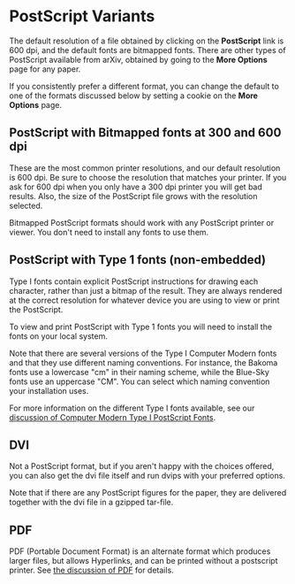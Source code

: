 PostScript Variants
===================

The default resolution of a file obtained by clicking on the
**PostScript** link is 600 dpi, and the default fonts are bitmapped
fonts. There are other types of PostScript available from arXiv,
obtained by going to the **More Options** page for any paper.

If you consistently prefer a different format, you can change the
default to one of the formats discussed below by setting a cookie on the
**More Options** page.

PostScript with Bitmapped fonts at 300 and 600 dpi
--------------------------------------------------

These are the most common printer resolutions, and our default
resolution is 600 dpi. Be sure to choose the resolution that matches
your printer. If you ask for 600 dpi when you only have a 300 dpi
printer you will get bad results. Also, the size of the PostScript file
grows with the resolution selected.

Bitmapped PostScript formats should work with any PostScript printer or
viewer. You don't need to install any fonts to use them.

PostScript with Type 1 fonts (non-embedded)
-------------------------------------------

Type I fonts contain explicit PostScript instructions for drawing each
character, rather than just a bitmap of the result. They are always
rendered at the correct resolution for whatever device you are using to
view or print the PostScript.

To view and print PostScript with Type 1 fonts you will need to install
the fonts on your local system.

Note that there are several versions of the Type I Computer Modern fonts
and that they use different naming conventions. For instance, the Bakoma
fonts use a lowercase "cm" in their naming scheme, while the Blue-Sky
fonts use an uppercase "CM". You can select which naming convention your
installation uses.

For more information on the different Type I fonts available, see our
[discussion of Computer Modern Type I PostScript Fonts](pscm).

DVI
---

Not a PostScript format, but if you aren't happy with the choices
offered, you can also get the dvi file itself and run dvips with your
preferred options.

Note that if there are any PostScript figures for the paper, they are
delivered together with the dvi file in a gzipped tar-file.

PDF
---

PDF (Portable Document Format) is an alternate format which produces
larger files, but allows Hyperlinks, and can be printed without a
postscript printer. See [the discussion of PDF](pdf) for details.
